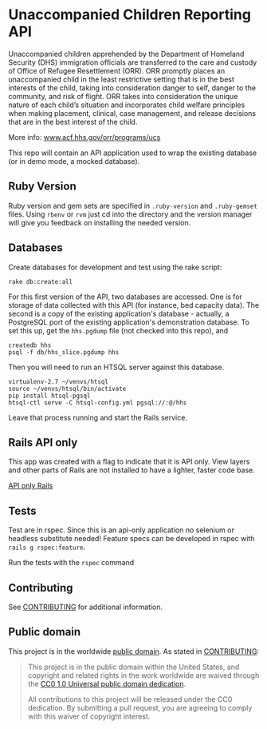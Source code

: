 # Unaccompanied Children Reporting API

Unaccompanied children apprehended by the Department of Homeland Security (DHS) immigration officials are transferred to the care and custody of Office of Refugee Resettlement (ORR). ORR promptly places an unaccompanied child in the least restrictive setting that is in the best interests of the child, taking into consideration danger to self, danger to the community, and risk of flight. ORR takes into consideration the unique nature of each child’s situation and incorporates child welfare principles when making placement, clinical, case management, and release decisions that are in the best interest of the child.

More info: www.acf.hhs.gov/orr/programs/ucs

This repo will contain an API application used to wrap the existing
database (or in demo mode, a mocked database).

## Ruby Version

Ruby version and gem sets are specified in `.ruby-version` and
`.ruby-gemset` files. Using `rbenv` or `rvm` just cd into the directory
and the version manager will give you feedback on installing the needed
version.

## Databases

Create databases for development and test using the rake script:

    rake db:create:all

For this first version of the API, two databases are accessed.  One is for
storage of data collected with this API (for instance, bed capacity
data).  The second is a copy of the existing application's database -
actually, a PostgreSQL port of the existing application's demonstration
database.  To set this up, get the `hhs.pgdump` file (not checked into
this repo), and

    createdb hhs
    psql -f db/hhs_slice.pgdump hhs 

Then you will need to run an HTSQL server against this database.

    virtualenv-2.7 ~/venvs/htsql
    source ~/venvs/htsql/bin/activate
    pip install htsql-pgsql
    htsql-ctl serve -C htsql-config.yml pgsql://:@/hhs

Leave that process running and start the Rails service.

## Rails API only
This app was created with a flag to indicate that it is API only. View
layers and other parts of Rails are not installed to have a lighter,
faster code base.

[API only Rails](http://edgeguides.rubyonrails.org/api_app.html)

## Tests

Test are in rspec. Since this is an api-only application no selenium or
headless substitute needed! Feature specs can be developed in rspec with
`rails g rspec:feature`.

Run the tests with the `rspec` command

## Contributing

See [CONTRIBUTING](CONTRIBUTING.md) for additional information.


## Public domain

This project is in the worldwide [public domain](LICENSE.md). As stated in [CONTRIBUTING](CONTRIBUTING.md):

> This project is in the public domain within the United States, and copyright and related rights in the work worldwide are waived through the [CC0 1.0 Universal public domain dedication](https://creativecommons.org/publicdomain/zero/1.0/).
>
> All contributions to this project will be released under the CC0 dedication. By submitting a pull request, you are agreeing to comply with this waiver of copyright interest.
